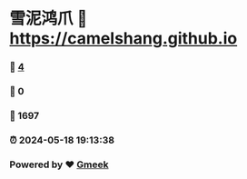 # 雪泥鸿爪 :link: https://camelshang.github.io 
### :page_facing_up: [4](https://camelshang.github.io/tag.html) 
### :speech_balloon: 0 
### :hibiscus: 1697 
### :alarm_clock: 2024-05-18 19:13:38 
### Powered by :heart: [Gmeek](https://github.com/Meekdai/Gmeek)
